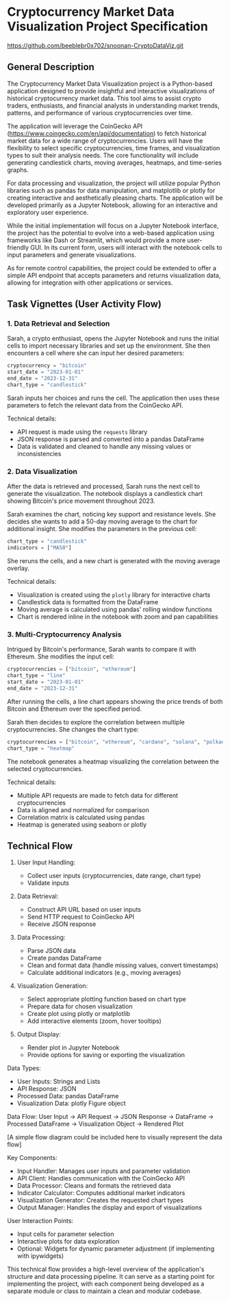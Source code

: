 # Cryptocurrency Market Data Visualization Project Specification

https://github.com/beeblebr0x702/snoonan-CryptoDataViz.git

## General Description

The Cryptocurrency Market Data Visualization project is a Python-based application designed to provide insightful and interactive visualizations of historical cryptocurrency market data. This tool aims to assist crypto traders, enthusiasts, and financial analysts in understanding market trends, patterns, and performance of various cryptocurrencies over time.

The application will leverage the CoinGecko API (https://www.coingecko.com/en/api/documentation) to fetch historical market data for a wide range of cryptocurrencies. Users will have the flexibility to select specific cryptocurrencies, time frames, and visualization types to suit their analysis needs. The core functionality will include generating candlestick charts, moving averages, heatmaps, and time-series graphs.

For data processing and visualization, the project will utilize popular Python libraries such as pandas for data manipulation, and matplotlib or plotly for creating interactive and aesthetically pleasing charts. The application will be developed primarily as a Jupyter Notebook, allowing for an interactive and exploratory user experience.

While the initial implementation will focus on a Jupyter Notebook interface, the project has the potential to evolve into a web-based application using frameworks like Dash or Streamlit, which would provide a more user-friendly GUI. In its current form, users will interact with the notebook cells to input parameters and generate visualizations.

As for remote control capabilities, the project could be extended to offer a simple API endpoint that accepts parameters and returns visualization data, allowing for integration with other applications or services.

## Task Vignettes (User Activity Flow)

### 1. Data Retrieval and Selection

Sarah, a crypto enthusiast, opens the Jupyter Notebook and runs the initial cells to import necessary libraries and set up the environment. She then encounters a cell where she can input her desired parameters:

```python
cryptocurrency = "bitcoin"
start_date = "2023-01-01"
end_date = "2023-12-31"
chart_type = "candlestick"
```

Sarah inputs her choices and runs the cell. The application then uses these parameters to fetch the relevant data from the CoinGecko API.

Technical details:
- API request is made using the `requests` library
- JSON response is parsed and converted into a pandas DataFrame
- Data is validated and cleaned to handle any missing values or inconsistencies

### 2. Data Visualization

After the data is retrieved and processed, Sarah runs the next cell to generate the visualization. The notebook displays a candlestick chart showing Bitcoin's price movement throughout 2023.

Sarah examines the chart, noticing key support and resistance levels. She decides she wants to add a 50-day moving average to the chart for additional insight. She modifies the parameters in the previous cell:

```python
chart_type = "candlestick"
indicators = ["MA50"]
```

She reruns the cells, and a new chart is generated with the moving average overlay.

Technical details:
- Visualization is created using the `plotly` library for interactive charts
- Candlestick data is formatted from the DataFrame
- Moving average is calculated using pandas' rolling window functions
- Chart is rendered inline in the notebook with zoom and pan capabilities

### 3. Multi-Cryptocurrency Analysis

Intrigued by Bitcoin's performance, Sarah wants to compare it with Ethereum. She modifies the input cell:

```python
cryptocurrencies = ["bitcoin", "ethereum"]
chart_type = "line"
start_date = "2023-01-01"
end_date = "2023-12-31"
```

After running the cells, a line chart appears showing the price trends of both Bitcoin and Ethereum over the specified period.

Sarah then decides to explore the correlation between multiple cryptocurrencies. She changes the chart type:

```python
cryptocurrencies = ["bitcoin", "ethereum", "cardano", "solana", "polkadot"]
chart_type = "heatmap"
```

The notebook generates a heatmap visualizing the correlation between the selected cryptocurrencies.

Technical details:
- Multiple API requests are made to fetch data for different cryptocurrencies
- Data is aligned and normalized for comparison
- Correlation matrix is calculated using pandas
- Heatmap is generated using seaborn or plotly

## Technical Flow

1. User Input Handling:
   - Collect user inputs (cryptocurrencies, date range, chart type)
   - Validate inputs

2. Data Retrieval:
   - Construct API URL based on user inputs
   - Send HTTP request to CoinGecko API
   - Receive JSON response

3. Data Processing:
   - Parse JSON data
   - Create pandas DataFrame
   - Clean and format data (handle missing values, convert timestamps)
   - Calculate additional indicators (e.g., moving averages)

4. Visualization Generation:
   - Select appropriate plotting function based on chart type
   - Prepare data for chosen visualization
   - Create plot using plotly or matplotlib
   - Add interactive elements (zoom, hover tooltips)

5. Output Display:
   - Render plot in Jupyter Notebook
   - Provide options for saving or exporting the visualization

Data Types:
- User Inputs: Strings and Lists
- API Response: JSON
- Processed Data: pandas DataFrame
- Visualization Data: plotly Figure object

Data Flow:
User Input -> API Request -> JSON Response -> DataFrame -> Processed DataFrame -> Visualization Object -> Rendered Plot

[A simple flow diagram could be included here to visually represent the data flow]

Key Components:
- Input Handler: Manages user inputs and parameter validation
- API Client: Handles communication with the CoinGecko API
- Data Processor: Cleans and formats the retrieved data
- Indicator Calculator: Computes additional market indicators
- Visualization Generator: Creates the requested chart types
- Output Manager: Handles the display and export of visualizations

User Interaction Points:
- Input cells for parameter selection
- Interactive plots for data exploration
- Optional: Widgets for dynamic parameter adjustment (if implementing with ipywidgets)

This technical flow provides a high-level overview of the application's structure and data processing pipeline. It can serve as a starting point for implementing the project, with each component being developed as a separate module or class to maintain a clean and modular codebase.
